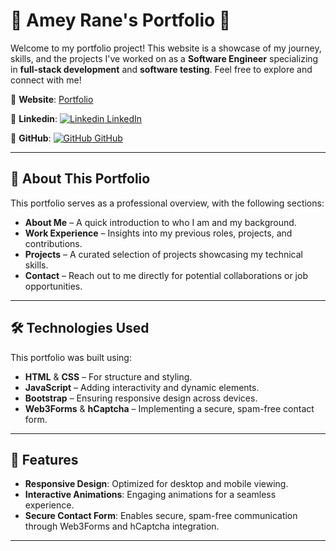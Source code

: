 # 🌟 **Amey Rane's Portfolio** 🌟

Welcome to my portfolio project! This website is a showcase of my journey, skills, and the projects I've worked on as a **Software Engineer** specializing in **full-stack development** and **software testing**. Feel free to explore and connect with me!

🔗 **Website**: [Portfolio](https://ameyrane98.github.io/my-portfolio/)

🔗 **Linkedin**: [![Linkedin](https://i.sstatic.net/gVE0j.png) LinkedIn](https://www.linkedin.com/in/amey-santosh-rane-8b94601b0/)

🔗 **GitHub**: [![GitHub](https://i.sstatic.net/tskMh.png) GitHub](https://github.com/ameyrane98?tab=repositories)

---

## 📖 **About This Portfolio**

This portfolio serves as a professional overview, with the following sections:

- **About Me** – A quick introduction to who I am and my background.
- **Work Experience** – Insights into my previous roles, projects, and contributions.
- **Projects** – A curated selection of projects showcasing my technical skills.
- **Contact** – Reach out to me directly for potential collaborations or job opportunities.

---

## 🛠️ **Technologies Used**

This portfolio was built using:

- **HTML** & **CSS** – For structure and styling.
- **JavaScript** – Adding interactivity and dynamic elements.
- **Bootstrap** – Ensuring responsive design across devices.
- **Web3Forms** & **hCaptcha** – Implementing a secure, spam-free contact form.

---

## 🌟 **Features**

- **Responsive Design**: Optimized for desktop and mobile viewing.
- **Interactive Animations**: Engaging animations for a seamless experience.
- **Secure Contact Form**: Enables secure, spam-free communication through Web3Forms and hCaptcha integration.

---
